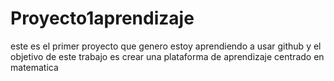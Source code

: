 # Proyecto1aprendizaje
este es el primer proyecto que genero estoy aprendiendo a usar github y el objetivo de este trabajo es crear una plataforma de aprendizaje centrado en matematica 
